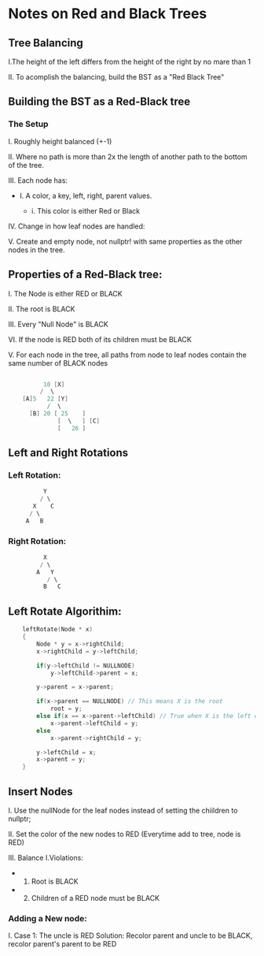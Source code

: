 # Notes on Red and Black Trees
## Tree Balancing
I.The height of the left differs from the height of the right by no mare than 1

II. To acomplish the balancing, build the BST as a "Red Black Tree"
	
## Building the BST as a Red-Black tree
  
### The Setup

I. Roughly height balanced (+-1)

II. Where no path is more than 2x the length of another path to the bottom of the tree.
    
III. Each node has:
  * I. A color, a key, left, right, parent values.
  
     * i. This color is either Red or Black

IV. Change in how leaf nodes are handled:

V. Create and empty node, not nullptr! with same properties as the other nodes in the tree. 
	
## Properties of a Red-Black tree:
I. The Node is either RED or BLACK

II. The root is BLACK

III. Every "Null Node" is BLACK
  
VI. If the node is RED both of its children must be BLACK

V. For each node in the tree, all paths from node to leaf nodes contain the same number of BLACK nodes

```c++

          10 [X]
         /  \
    [A]5   22 [Y]
           /  \
      [B] 20 [ 25    ]
              [  \   ] [C]
              [   26 ]
```

## Left and Right Rotations
### Left Rotation:
```c++	
          Y
         / \
       X    C
      / \
     A   B

```
### Right Rotation:
```c++
          X
         / \
        A   Y
           / \
          B   C

```
## Left Rotate Algorithim:
```c++
	leftRotate(Node * x)
	{
		Node * y = x->rightChild;
		x->rightChild = y->leftChild;

		if(y->leftChild != NULLNODE)
			y->leftChild->parent = x;

		y->parent = x->parent;

		if(x->parent == NULLNODE) // This means X is the root
			root = y;
		else if(x == x->parent->leftChild) // True when X is the left child of it's parent
			x->parent->leftChild = y;
		else
			x->parent->rightChild = y;

		y->leftChild = x;
		x->parent = y;
	}
```
## Insert Nodes

I. Use the nullNode for the leaf nodes instead of setting the chiildren to nullptr;

II. Set the color of the new nodes to RED (Everytime add to tree, node is RED)

III. Balance
I.Violations:
	
  * 1. Root is BLACK

  * 2. Children of a RED node must be BLACK
	

### Adding a New node:
  I. Case 1: The uncle is RED
     Solution: Recolor parent and uncle to be BLACK, recolor parent's parent to be RED	
